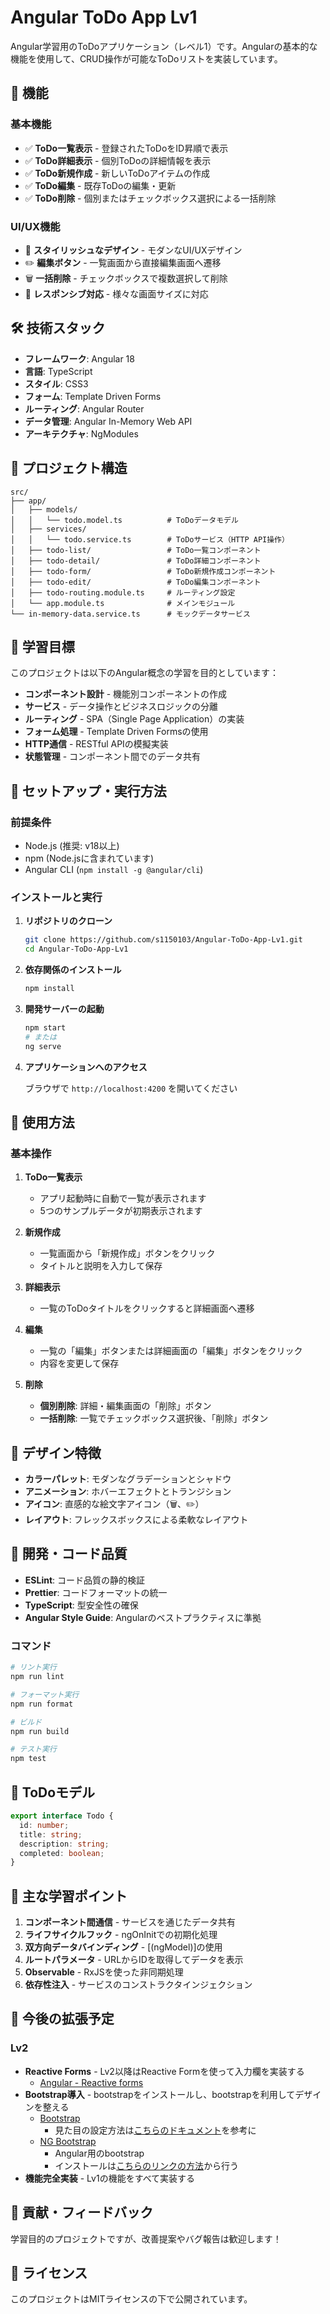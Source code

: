 # Angular ToDo App Lv1

Angular学習用のToDoアプリケーション（レベル1）です。Angularの基本的な機能を使用して、CRUD操作が可能なToDoリストを実装しています。

## 🚀 機能

### 基本機能
- ✅ **ToDo一覧表示** - 登録されたToDoをID昇順で表示
- ✅ **ToDo詳細表示** - 個別ToDoの詳細情報を表示
- ✅ **ToDo新規作成** - 新しいToDoアイテムの作成
- ✅ **ToDo編集** - 既存ToDoの編集・更新
- ✅ **ToDo削除** - 個別またはチェックボックス選択による一括削除

### UI/UX機能
- 🎨 **スタイリッシュなデザイン** - モダンなUI/UXデザイン
- ✏️ **編集ボタン** - 一覧画面から直接編集画面へ遷移
- 🗑️ **一括削除** - チェックボックスで複数選択して削除
- 📱 **レスポンシブ対応** - 様々な画面サイズに対応

## 🛠️ 技術スタック

- **フレームワーク**: Angular 18
- **言語**: TypeScript
- **スタイル**: CSS3
- **フォーム**: Template Driven Forms
- **ルーティング**: Angular Router
- **データ管理**: Angular In-Memory Web API
- **アーキテクチャ**: NgModules

## 📁 プロジェクト構造

```
src/
├── app/
│   ├── models/
│   │   └── todo.model.ts          # ToDoデータモデル
│   ├── services/
│   │   └── todo.service.ts        # ToDoサービス（HTTP API操作）
│   ├── todo-list/                 # ToDo一覧コンポーネント
│   ├── todo-detail/               # ToDo詳細コンポーネント
│   ├── todo-form/                 # ToDo新規作成コンポーネント
│   ├── todo-edit/                 # ToDo編集コンポーネント
│   ├── todo-routing.module.ts     # ルーティング設定
│   └── app.module.ts              # メインモジュール
└── in-memory-data.service.ts      # モックデータサービス
```

## 🎯 学習目標

このプロジェクトは以下のAngular概念の学習を目的としています：

- **コンポーネント設計** - 機能別コンポーネントの作成
- **サービス** - データ操作とビジネスロジックの分離
- **ルーティング** - SPA（Single Page Application）の実装
- **フォーム処理** - Template Driven Formsの使用
- **HTTP通信** - RESTful APIの模擬実装
- **状態管理** - コンポーネント間でのデータ共有

## 🚦 セットアップ・実行方法

### 前提条件
- Node.js (推奨: v18以上)
- npm (Node.jsに含まれています)
- Angular CLI (`npm install -g @angular/cli`)

### インストールと実行

1. **リポジトリのクローン**
   ```bash
   git clone https://github.com/s1150103/Angular-ToDo-App-Lv1.git
   cd Angular-ToDo-App-Lv1
   ```

2. **依存関係のインストール**
   ```bash
   npm install
   ```

3. **開発サーバーの起動**
   ```bash
   npm start
   # または
   ng serve
   ```

4. **アプリケーションへのアクセス**
   
   ブラウザで `http://localhost:4200` を開いてください

## 📖 使用方法

### 基本操作

1. **ToDo一覧表示**
   - アプリ起動時に自動で一覧が表示されます
   - 5つのサンプルデータが初期表示されます

2. **新規作成**
   - 一覧画面から「新規作成」ボタンをクリック
   - タイトルと説明を入力して保存

3. **詳細表示**
   - 一覧のToDoタイトルをクリックすると詳細画面へ遷移

4. **編集**
   - 一覧の「編集」ボタンまたは詳細画面の「編集」ボタンをクリック
   - 内容を変更して保存

5. **削除**
   - **個別削除**: 詳細・編集画面の「削除」ボタン
   - **一括削除**: 一覧でチェックボックス選択後、「削除」ボタン

## 🎨 デザイン特徴

- **カラーパレット**: モダンなグラデーションとシャドウ
- **アニメーション**: ホバーエフェクトとトランジション
- **アイコン**: 直感的な絵文字アイコン（🗑️、✏️）
- **レイアウト**: フレックスボックスによる柔軟なレイアウト

## 🔧 開発・コード品質

- **ESLint**: コード品質の静的検証
- **Prettier**: コードフォーマットの統一
- **TypeScript**: 型安全性の確保
- **Angular Style Guide**: Angularのベストプラクティスに準拠

### コマンド

```bash
# リント実行
npm run lint

# フォーマット実行
npm run format

# ビルド
npm run build

# テスト実行
npm test
```

## 📝 ToDoモデル

```typescript
export interface Todo {
  id: number;
  title: string;
  description: string;
  completed: boolean;
}
```

## 🌟 主な学習ポイント

1. **コンポーネント間通信** - サービスを通じたデータ共有
2. **ライフサイクルフック** - ngOnInitでの初期化処理
3. **双方向データバインディング** - [(ngModel)]の使用
4. **ルートパラメータ** - URLからIDを取得してデータを表示
5. **Observable** - RxJSを使った非同期処理
6. **依存性注入** - サービスのコンストラクタインジェクション

## 🚀 今後の拡張予定

### Lv2
- **Reactive Forms** - Lv2以降はReactive Formを使って入力欄を実装する
  - [Angular - Reactive forms](https://angular.dev/guide/reactive-forms)
- **Bootstrap導入** - bootstrapをインストールし、bootstrapを利用してデザインを整える
  - [Bootstrap](https://getbootstrap.com/)
    - 見た目の設定方法は[こちらのドキュメント](https://getbootstrap.com/docs/5.3/getting-started/introduction/)を参考に
  - [NG Bootstrap](https://ng-bootstrap.github.io/)
    - Angular用のbootstrap
    - インストールは[こちらのリンクの方法](https://ng-bootstrap.github.io/#/getting-started)から行う
- **機能完全実装** - Lv1の機能をすべて実装する

## 🤝 貢献・フィードバック

学習目的のプロジェクトですが、改善提案やバグ報告は歓迎します！

## 📄 ライセンス

このプロジェクトはMITライセンスの下で公開されています。
